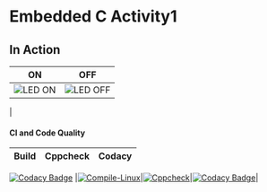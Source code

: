 # Embedded C Activity1



## In Action

|ON|OFF|
|:--:|:--:|
|![LED ON](https://user-images.githubusercontent.com/67512847/115904096-04503080-a482-11eb-9e4b-0c184c848d75.png)|![LED OFF](https://user-images.githubusercontent.com/67512847/115904494-77f23d80-a482-11eb-8e66-7f0c3e6b7c17.png)
|


#### CI and Code Quality

|Build|Cppcheck|Codacy|
|:--:|:--:|:--:|
[![Codacy Badge](https://api.codacy.com/project/badge/Grade/c1c007750cc742a3bad05cae7f3ccf16)](https://app.codacy.com/gh/Pavani123429/Emb-C?utm_source=github.com&utm_medium=referral&utm_content=Pavani123429/Emb-C&utm_campaign=Badge_Grade_Settings)
|[![Compile-Linux](https://github.com/Pavani123429/Emb-C/actions/workflows/Compile.yml/badge.svg)](https://github.com/Pavani123429/Emb-C/actions/workflows/Compile.yml)|[![Cppcheck](https://github.com/Pavani123429/Emb-C/actions/workflows/CodeQulaity.yml/badge.svg)](https://github.com/Pavani123429/Emb-C/actions/workflows/CodeQulaity.yml)|[![Codacy Badge](https://app.codacy.com/project/badge/Grade/643b7ca2b2dc4daba1e700c216bb87d9)](https://www.codacy.com/gh/Bharathgopal/Emb-C/dashboard?utm_source=github.com&amp;utm_medium=referral&amp;utm_content=Bharathgopal/Emb-C&amp;utm_campaign=Badge_Grade)|

